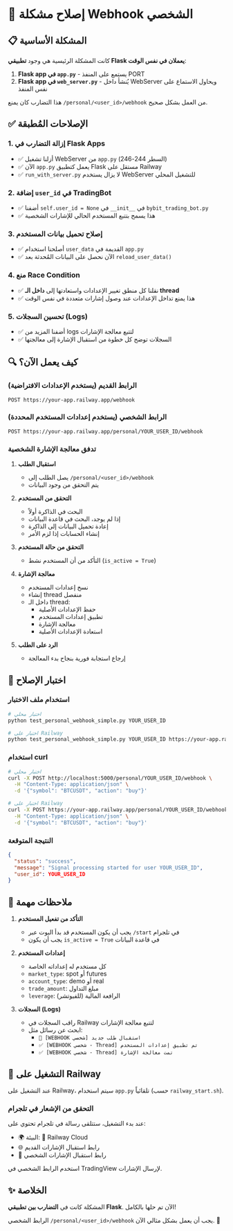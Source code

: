 # 🔧 إصلاح مشكلة Webhook الشخصي

## 📋 المشكلة الأساسية

كانت المشكلة الرئيسية هي وجود **تطبيقي Flask يعملان في نفس الوقت**:
1. **Flask app في `app.py`** - يستمع على المنفذ PORT
2. **Flask app في `web_server.py`** - يُنشأ داخل WebServer ويحاول الاستماع على نفس المنفذ

هذا التضارب كان يمنع `/personal/<user_id>/webhook` من العمل بشكل صحيح.

## ✅ الإصلاحات المُطبقة

### 1. إزالة التضارب في Flask Apps
- ✅ أزلنا تشغيل WebServer من `app.py` (السطر 244-246)
- ✅ الآن `app.py` يعمل كتطبيق Flask مستقل على Railway
- ✅ `run_with_server.py` لا يزال يستخدم WebServer للتشغيل المحلي

### 2. إضافة `user_id` في TradingBot
- ✅ أضفنا `self.user_id = None` في `__init__` في `bybit_trading_bot.py`
- ✅ هذا يسمح بتتبع المستخدم الحالي للإشارات الشخصية

### 3. إصلاح تحميل بيانات المستخدم
- ✅ أصلحنا استخدام `user_data` القديمة في `app.py`
- ✅ الآن نحصل على البيانات المُحدثة بعد `reload_user_data()`

### 4. منع Race Condition
- ✅ نقلنا كل منطق تغيير الإعدادات واستعادتها إلى **داخل الـ thread**
- ✅ هذا يمنع تداخل الإعدادات عند وصول إشارات متعددة في نفس الوقت

### 5. تحسين السجلات (Logs)
- ✅ أضفنا المزيد من logs لتتبع معالجة الإشارات
- ✅ السجلات توضح كل خطوة من استقبال الإشارة إلى معالجتها

## 🔍 كيف يعمل الآن؟

### الرابط القديم (يستخدم الإعدادات الافتراضية)
```
POST https://your-app.railway.app/webhook
```

### الرابط الشخصي (يستخدم إعدادات المستخدم المحددة)
```
POST https://your-app.railway.app/personal/YOUR_USER_ID/webhook
```

### تدفق معالجة الإشارة الشخصية

1. **استقبال الطلب**
   - يصل الطلب إلى `/personal/<user_id>/webhook`
   - يتم التحقق من وجود البيانات

2. **التحقق من المستخدم**
   - البحث في الذاكرة أولاً
   - إذا لم يوجد، البحث في قاعدة البيانات
   - إعادة تحميل البيانات إلى الذاكرة
   - إنشاء الحسابات إذا لزم الأمر

3. **التحقق من حالة المستخدم**
   - التأكد من أن المستخدم نشط (`is_active = True`)

4. **معالجة الإشارة**
   - نسخ إعدادات المستخدم
   - إنشاء thread منفصل
   - داخل الـ thread:
     - حفظ الإعدادات الأصلية
     - تطبيق إعدادات المستخدم
     - معالجة الإشارة
     - استعادة الإعدادات الأصلية

5. **الرد على الطلب**
   - إرجاع استجابة فورية بنجاح بدء المعالجة

## 🧪 اختبار الإصلاح

### استخدام ملف الاختبار
```bash
# اختبار محلي
python test_personal_webhook_simple.py YOUR_USER_ID

# اختبار على Railway
python test_personal_webhook_simple.py YOUR_USER_ID https://your-app.railway.app
```

### استخدام curl
```bash
# اختبار محلي
curl -X POST http://localhost:5000/personal/YOUR_USER_ID/webhook \
  -H "Content-Type: application/json" \
  -d '{"symbol": "BTCUSDT", "action": "buy"}'

# اختبار على Railway
curl -X POST https://your-app.railway.app/personal/YOUR_USER_ID/webhook \
  -H "Content-Type: application/json" \
  -d '{"symbol": "BTCUSDT", "action": "buy"}'
```

### النتيجة المتوقعة
```json
{
  "status": "success",
  "message": "Signal processing started for user YOUR_USER_ID",
  "user_id": YOUR_USER_ID
}
```

## 📝 ملاحظات مهمة

1. **التأكد من تفعيل المستخدم**
   - يجب أن يكون المستخدم قد بدأ البوت عبر `/start` في تلجرام
   - يجب أن يكون `is_active = True` في قاعدة البيانات

2. **إعدادات المستخدم**
   - كل مستخدم له إعداداته الخاصة
   - `market_type`: spot أو futures
   - `account_type`: demo أو real
   - `trade_amount`: مبلغ التداول
   - `leverage`: الرافعة المالية (للفيوتشر)

3. **السجلات (Logs)**
   - راقب السجلات في Railway لتتبع معالجة الإشارات
   - ابحث عن رسائل مثل:
     - `🔔 [WEBHOOK شخصي] استقبال طلب جديد`
     - `✅ [WEBHOOK شخصي - Thread] تم تطبيق إعدادات المستخدم`
     - `✅ [WEBHOOK شخصي - Thread] تمت معالجة الإشارة`

## 🚀 التشغيل على Railway

عند التشغيل على Railway، سيتم استخدام `app.py` تلقائياً (حسب `railway_start.sh`).

### التحقق من الإشعار في تلجرام
عند بدء التشغيل، ستتلقى رسالة في تلجرام تحتوي على:
- 🌍 البيئة: 🚂 Railway Cloud
- 🌐 رابط استقبال الإشارات القديم
- 📡 رابط استقبال الإشارات الشخصي

استخدم الرابط الشخصي في TradingView لإرسال الإشارات.

## ✨ الخلاصة

المشكلة كانت في **التضارب بين تطبيقي Flask**. الآن تم حلها بالكامل!

الرابط الشخصي `/personal/<user_id>/webhook` يجب أن يعمل بشكل مثالي الآن. 🎉

